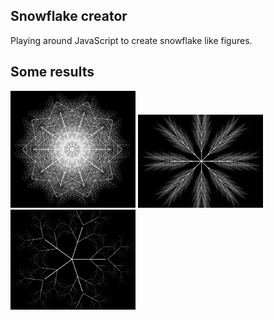 ## Snowflake creator
Playing around JavaScript to create snowflake like figures.


## Some results
<p float="left">
 <img src="imgResults/1.png" width="200px">
 <img src="imgResults/2.png" width="200px">
 <img src="imgResults/3.png" width="200px">
</p>
